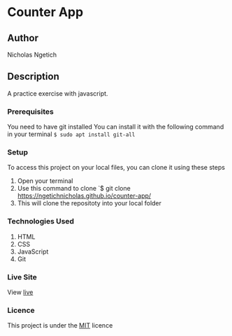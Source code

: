 # Counter App
## Author
Nicholas Ngetich
## Description
A practice exercise with javascript.
### Prerequisites
You need to have git installed
You can install it with the following command in your terminal
`$ sudo apt install git-all`
### Setup
To access this project on your local files, you can clone it using these steps
1. Open your terminal
1. Use this command to clone `$ git clone https://ngetichnicholas.github.io/counter-app/
1. This will clone the repositoty into your local folder

### Technologies Used
1. HTML
1. CSS
1. JavaScript
1. Git
### Live Site
View [live](https://ngetichnicholas.github.io/counter-app/)
### Licence
This project is under the  [MIT](LICENSE) licence
